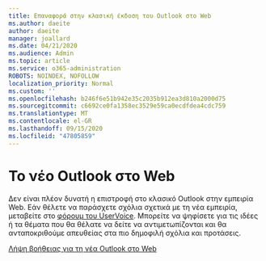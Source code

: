 ```yaml
---
title: Επαναφορά στην κλασική έκδοση του Outlook στο Web
ms.author: daeite
author: daeite
manager: joallard
ms.date: 04/21/2020
ms.audience: Admin
ms.topic: article
ms.service: o365-administration
ROBOTS: NOINDEX, NOFOLLOW
localization_priority: Normal
ms.custom: ''
ms.openlocfilehash: b246f6e51b942e35c2035b912ea3d810a2000d75
ms.sourcegitcommit: c6692ce0fa1358ec3529e59ca0ecdfdea4cdc759
ms.translationtype: MT
ms.contentlocale: el-GR
ms.lasthandoff: 09/15/2020
ms.locfileid: "47805859"
---
```

# <a name="the-new-outlook-on-the-web"></a>Το νέο Outlook στο Web

Δεν είναι πλέον δυνατή η επιστροφή στο κλασικό Outlook στην εμπειρία Web. Εάν θέλετε να παράσχετε σχόλια σχετικά με τη νέα εμπειρία, μεταβείτε στο [φόρουμ του UserVoice](https://go.microsoft.com/fwlink/?linkid=2103182). Μπορείτε να ψηφίσετε για τις ιδέες ή τα θέματα που θα θέλατε να δείτε να αντιμετωπίζονται και θα ανταποκριθούμε απευθείας στα πιο δημοφιλή σχόλια και προτάσεις.

[Λήψη βοήθειας για τη νέα Outlook στο Web](https://support.office.com/article/017014cd-2ad0-41ab-8473-6bd8c349d4f8)